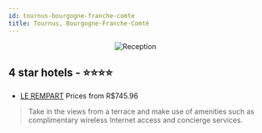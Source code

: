 ```yaml
---
id: tournus-bourgogne-franche-comte
title: Tournus, Bourgogne-Franche-Comté
---
```


<center><img src="https://i.travelapi.com/hotels/4000000/3580000/3576100/3576079/4ad64477_z.jpg" alt="Reception" /></center>


##  4 star hotels - ⭐️⭐️⭐️⭐️

-    [LE REMPART](https://us.hurb.com/hotels/tournus/le-rempart-JNP-JP730255?cmp=18055) Prices from R$745.96
   > Take in the views from a terrace and make use of amenities such as complimentary wireless Internet access and concierge services.

